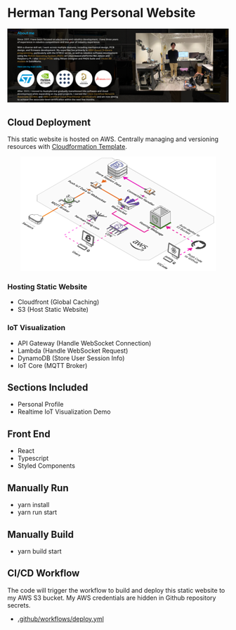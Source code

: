 # Herman Tang Personal Website

<p align="center">
<img src ="./src/assets/website-capture-screen.png" />
</p>

## Cloud Deployment
This static website is hosted on AWS. Centrally managing and versioning resources with [Cloudformation Template](./react-cors-spa-stack-v2.yaml).
<p align="center">
<img src ="./src/assets/AWS-Architecture.png" />
</p>

### Hosting Static Website
- Cloudfront (Global Caching)
- S3 (Host Static Website)
### IoT Visualization
- API Gateway (Handle WebSocket Connection)
- Lambda (Handle WebSocket Request)
- DynamoDB (Store User Session Info)
- IoT Core (MQTT Broker)

## Sections Included
- Personal Profile
- Realtime IoT Visualization Demo

## Front End
- React
- Typescript
- Styled Components
 
## Manually Run
- yarn install
- yarn run start

## Manually Build
- yarn build start

## CI/CD Workflow
The code will trigger the workflow to build and deploy this static website to my AWS S3 bucket. My AWS credentials are hidden in Github repository secrets.
- [.github/workflows/deploy.yml](.github/workflows/deploy.yml)
